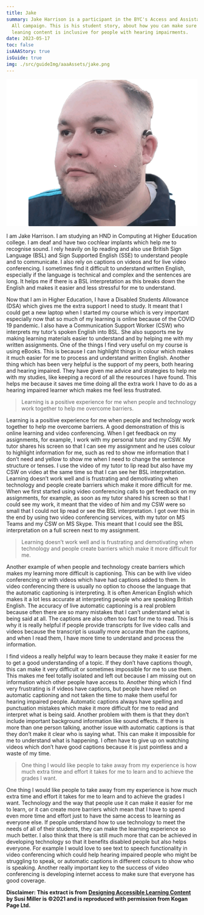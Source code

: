 ```yaml
---
title: Jake
summary: Jake Harrison is a participant in the BYC's Access and Assistance for
  All campaign. This is his student story, about how you can make sure that your
  leaning content is inclusive for people with hearing impairments.
date: 2023-05-17
toc: false
isAAAStory: true
isGuide: true
img: ./src/guideImg/aaaAssets/jake.png
---
```

![Jake](src/guideImg/aaaAssets/jake.png)

I am Jake Harrison. I am studying an HND in Computing at Higher Education college. I am deaf and have two cochlear implants which help me to recognise sound. I rely heavily on lip reading and also use British Sign Language (BSL) and Sign Supported English (SSE) to understand people and to communicate. I also rely on captions on videos and for live video conferencing. I sometimes find it difficult to understand written English, especially if the language is technical and complex and the sentences are long. It helps me if there is a BSL interpretation as this breaks down the English and makes it easier and less stressful for me to understand.

Now that I am in Higher Education, I have a Disabled Students Allowance (DSA) which gives me the extra support I need to study. It meant that I could get a new laptop when I started my course which is very important especially now that so much of my learning is online because of the COVID 19 pandemic. I also have a Communication Support Worker (CSW) who interprets my tutor’s spoken English into BSL. She also supports me by making learning materials easier to understand and by helping me with my written assignments. One of the things I find very useful on my course is using eBooks. This is because I can highlight things in colour which makes it much easier for me to process and understand written English. Another thing which has been very helpful is the support of my peers, both hearing and hearing impaired. They have given me advice and strategies to help me with my studies, like keeping a record of all the resources I have found. This helps me because it saves me time doing all the extra work I have to do as a hearing impaired learner which makes me feel less frustrated.

> Learning is a positive experience for me when people and technology work together to help me overcome barriers.

Learning is a positive experience for me when people and technology work together to help me overcome barriers. A good demonstration of this is online learning and video conferencing. When I get feedback on my assignments, for example, I work with my personal tutor and my CSW. My tutor shares his screen so that I can see my assignment and he uses colour to highlight information for me, such as red to show me information that I don’t need and yellow to show me when I need to change the sentence structure or tenses. I use the video of my tutor to lip read but also have my CSW on video at the same time so that I can see her BSL interpretation. Learning doesn’t work well and is frustrating and demotivating when technology and people create barriers which make it more difficult for me. When we first started using video conferencing calls to get feedback on my assignments, for example, as soon as my tutor shared his screen so that I could see my work, it meant that the video of him and my CSW were so small that I could not lip read or see the BSL interpretation. I got over this in the end by using two video conferencing services, with my tutor on MS Teams and my CSW on MS Skype. This meant that I could see the BSL interpretation on a full screen next to my assignment.

> Learning doesn’t work well and is frustrating and demotivating when technology and people create barriers which make it more difficult for me.

Another example of when people and technology create barriers which makes my learning more difficult is captioning. This can be with live video conferencing or with videos which have had captions added to them. In video conferencing there is usually no option to choose the language that the automatic captioning is interpreting. It is often American English which makes it a lot less accurate at interpreting people who are speaking British English. The accuracy of live automatic captioning is a real problem because often there are so many mistakes that I can’t understand what is being said at all. The captions are also often too fast for me to read. This is why it is really helpful if people provide transcripts for live video calls and videos because the transcript is usually more accurate than the captions, and when I read them, I have more time to understand and process the information.

I find videos a really helpful way to learn because they make it easier for me to get a good understanding of a topic. If they don’t have captions though, this can make it very difficult or sometimes impossible for me to use them. This makes me feel totally isolated and left out because I am missing out on information which other people have access to. Another thing which I find very frustrating is if videos have captions, but people have relied on automatic captioning and not taken the time to make them useful for hearing impaired people. Automatic captions always have spelling and punctuation mistakes which make it more difficult for me to read and interpret what is being said. Another problem with them is that they don’t include important background information like sound effects. If there is more than one person talking, another issue with automatic captions is that they don’t make it clear who is saying what. This can make it impossible for me to understand what is happening. I often have to give up on watching videos which don’t have good captions because it is just pointless and a waste of my time.

> One thing I would like people to take away from my experience is how much extra time and effort it takes for me to learn and to achieve the grades I want.

One thing I would like people to take away from my experience is how much extra time and effort it takes for me to learn and to achieve the grades I want. Technology and the way that people use it can make it easier for me to learn, or it can create more barriers which mean that I have to spend even more time and effort just to have the same access to learning as everyone else. If people understand how to use technology to meet the needs of all of their students, they can make the learning experience so much better. I also think that there is still much more that can be achieved in developing technology so that it benefits disabled people but also helps everyone. For example I would love to see text to speech functionality in video conferencing which could help hearing impaired people who might be struggling to speak, or automatic captions in different colours to show who is speaking. Another really important key to the success of video conferencing is developing internet access to make sure that everyone has good coverage.

**Disclaimer: This extract is from** **[Designing Accessible Learning Content](https://www.amazon.co.uk/Designing-Accessible-Learning-Content-best-practice/dp/1789668050/ref=asc_df_1789668050/)** **by Susi Miller is ©2021 and is reproduced with permission from Kogan Page Ltd.**